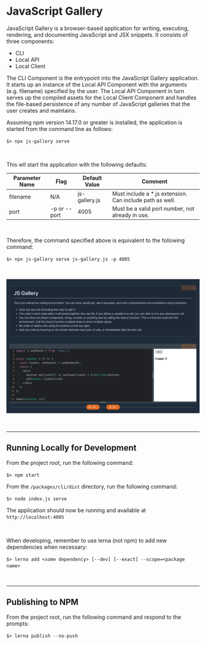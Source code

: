# JavaScript Gallery

JavaScript Gallery is a browser-based application for writing, executing, rendering, and documenting JavaScript and JSX snippets.  It consists of three components:

- CLI
- Local API
- Local Client

The CLI Component is the entrypoint into the JavaScript Gallery application.  It starts up an instance of the Local API Component with the arguments (e.g. filename) specified by the user.  The Local API Component in turn serves up the compiled assets for the Local Client Component and handles the file-based persistence of any number of JavaScript galleries that the user creates and maintains.

Assuming npm version 14.17.0 or greater is installed, the application is started from the command line as follows:

`$> npx js-gallery serve`

<br/>

This wll start the application with the following defaults:

| Parameter Name | Flag         | Default Value | Comment                                                  |
| -------------- | ------------ | ------------- | -------------------------------------------------------- |
| filename       | N/A          | js-gallery.js | Must include a *.js extension. Can include path as well. |
| port           | -p or --port | 4005          | Must be a valid port number, not already in use.         |

<br/>

Therefore, the command specified above is equivalent to the following command:

`$> npx js-gallery serve js-gallery.js -p 4005`

<br/>

![](./images/default.png)

<br/>

---

## Running Locally for Development

From the project root, run the following command:

`$> npm start`

From the `/packages/cli/dist` directory, run the following command:

`$> node index.js serve`

The application should now be running and available at `http://localhost:4005`

<br/>

When developing, remember to use lerna (not npm) to add new dependencies when necessary:

`$> lerna add <some dependency> [--dev] [--exact] --scope=<package name>`

<br/>

---

## Publishing to NPM

From the project root, run the following command and respond to the prompts:

`$> lerna publish --no-push`
